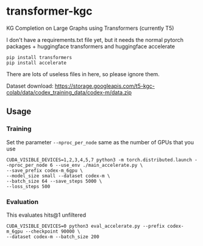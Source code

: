 # transformer-kgc
KG Completion on Large Graphs using Transformers (currently T5)

I don't have a requirements.txt file yet, but it needs the normal pytorch packages + huggingface transformers and huggingface accelerate

```
pip install transformers
pip install accelerate
```

There are lots of useless files in here, so please ignore them.

Dataset download: https://storage.googleapis.com/t5-kgc-colab/data/codex_training_data/codex-m/data.zip

## Usage

### Training

Set the parameter `--nproc_per_node` same as the number of GPUs that you use

```
CUDA_VISIBLE_DEVICES=1,2,3,4,5,7 python3 -m torch.distributed.launch --nproc_per_node 6 --use_env ./main_accelerate.py \
--save_prefix codex-m_6gpu \
--model_size small --dataset codex-m \
--batch_size 64 --save_steps 5000 \
--loss_steps 500
```

### Evaluation

This evaluates hits@1 unfiltered

```
CUDA_VISIBLE_DEVICES=0 python3 eval_accelerate.py --prefix codex-m_6gpu --checkpoint 90000 \
--dataset codex-m --batch_size 200
```

